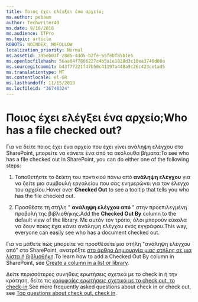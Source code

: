 ```yaml
---
title: Ποιος έχει ελέγξει ένα αρχείο;
ms.author: pebaum
author: Techwriter40
ms.date: 9/10/2018
ms.audience: ITPro
ms.topic: article
ROBOTS: NOINDEX, NOFOLLOW
localization_priority: Normal
ms.assetid: 395eb03f-2885-43d5-b2fe-55febf85b1e5
ms.openlocfilehash: 56aa04f7866227c4b5a1e1828d3c10ea3746d00a
ms.sourcegitcommit: b43f77221f47b50c41197a448a9c26c423ce1ad5
ms.translationtype: MT
ms.contentlocale: el-GR
ms.lasthandoff: 11/15/2019
ms.locfileid: "36748324"
---
```

# <a name="who-has-a-file-checked-out"></a><span data-ttu-id="5226f-102">Ποιος έχει ελέγξει ένα αρχείο;</span><span class="sxs-lookup"><span data-stu-id="5226f-102">Who has a file checked out?</span></span>

<span data-ttu-id="5226f-103">Για να δείτε ποιος έχει ένα αρχείο που έχει γίνει ανάληψη ελέγχου στο SharePoint, μπορείτε να κάνετε ένα από τα ακόλουθα βήματα:</span><span class="sxs-lookup"><span data-stu-id="5226f-103">To see who has a file checked out in SharePoint, you can do either one of the following steps:</span></span>
  
1. <span data-ttu-id="5226f-104">Τοποθετήστε το δείκτη του ποντικιού πάνω από **ανάληψη ελέγχου** για να δείτε μια συμβουλή εργαλείου που σας ενημερώνει για τον έλεγχο του αρχείου.</span><span class="sxs-lookup"><span data-stu-id="5226f-104">Hover over **Checked Out** to see a tooltip that tells you who has the file checked out.</span></span> 
    
2. <span data-ttu-id="5226f-105">Προσθέστε τη στήλη " **ανάληψη ελέγχου από** " στην προεπιλεγμένη προβολή της βιβλιοθήκης.</span><span class="sxs-lookup"><span data-stu-id="5226f-105">Add the **Checked Out By** column to the default view of the library.</span></span> <span data-ttu-id="5226f-106">Με αυτόν τον τρόπο, όλοι μπορούν εύκολα να δουν ποιος έχει κάνει ανάληψη ελέγχου ενός εγγράφου.</span><span class="sxs-lookup"><span data-stu-id="5226f-106">This way, everyone can easily see who has a document checked out.</span></span> 
    
<span data-ttu-id="5226f-107">Για να μάθετε πώς μπορείτε να προσθέσετε μια στήλη "ανάληψη ελέγχου από" στο SharePoint, ανατρέξτε [στο άρθρο Δημιουργία μιας στήλης σε μια λίστα ή βιβλιοθήκη](https://go.microsoft.com/fwlink/?linkid=2019591).</span><span class="sxs-lookup"><span data-stu-id="5226f-107">To learn how to add a Checked Out By column in SharePoint, see [Create a column in a list or library](https://go.microsoft.com/fwlink/?linkid=2019591).</span></span> 
  
<span data-ttu-id="5226f-108">Δείτε περισσότερες συνήθεις ερωτήσεις σχετικά με το check in ή την κράτηση, δείτε τις [κορυφαίες ερωτήσεις σχετικά με το check out, το check-in](https://go.microsoft.com/fwlink/?linkid=2018786).</span><span class="sxs-lookup"><span data-stu-id="5226f-108">See more frequently asked questions about check in or check out, see [Top questions about check out, check in](https://go.microsoft.com/fwlink/?linkid=2018786).</span></span>
  

